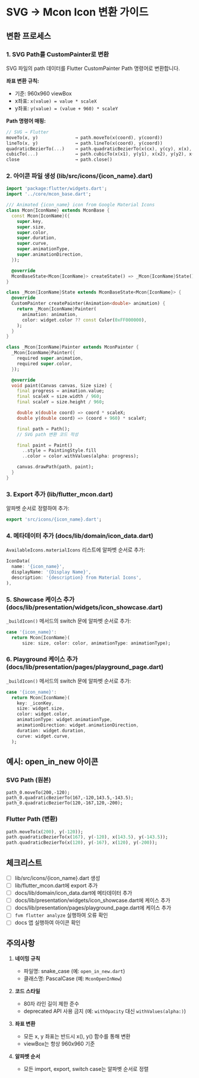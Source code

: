 # SVG → Mcon Icon 변환 가이드

## 변환 프로세스

### 1. SVG Path를 CustomPainter로 변환

SVG 파일의 path 데이터를 Flutter CustomPainter Path 명령어로 변환합니다.

**좌표 변환 규칙:**
- 기준: 960x960 viewBox
- x좌표: `x(value) = value * scaleX`
- y좌표: `y(value) = (value + 960) * scaleY`

**Path 명령어 매핑:**
```dart
// SVG → Flutter
moveTo(x, y)              → path.moveTo(x(coord), y(coord))
lineTo(x, y)              → path.lineTo(x(coord), y(coord))
quadraticBezierTo(...)    → path.quadraticBezierTo(x(cx), y(cy), x(x), y(y))
cubicTo(...)              → path.cubicTo(x(x1), y(y1), x(x2), y(y2), x(x), y(y))
close                     → path.close()
```

### 2. 아이콘 파일 생성 (lib/src/icons/{icon_name}.dart)

```dart
import 'package:flutter/widgets.dart';
import '../core/mcon_base.dart';

/// Animated {icon_name} icon from Google Material Icons
class Mcon{IconName} extends MconBase {
  const Mcon{IconName}({
    super.key,
    super.size,
    super.color,
    super.duration,
    super.curve,
    super.animationType,
    super.animationDirection,
  });

  @override
  MconBaseState<Mcon{IconName}> createState() => _Mcon{IconName}State();
}

class _Mcon{IconName}State extends MconBaseState<Mcon{IconName}> {
  @override
  CustomPainter createPainter(Animation<double> animation) {
    return _Mcon{IconName}Painter(
      animation: animation,
      color: widget.color ?? const Color(0xFF000000),
    );
  }
}

class _Mcon{IconName}Painter extends MconPainter {
  _Mcon{IconName}Painter({
    required super.animation,
    required super.color,
  });

  @override
  void paint(Canvas canvas, Size size) {
    final progress = animation.value;
    final scaleX = size.width / 960;
    final scaleY = size.height / 960;

    double x(double coord) => coord * scaleX;
    double y(double coord) => (coord + 960) * scaleY;

    final path = Path();
    // SVG path 변환 코드 작성

    final paint = Paint()
      ..style = PaintingStyle.fill
      ..color = color.withValues(alpha: progress);

    canvas.drawPath(path, paint);
  }
}
```

### 3. Export 추가 (lib/flutter_mcon.dart)

알파벳 순서로 정렬하여 추가:

```dart
export 'src/icons/{icon_name}.dart';
```

### 4. 메타데이터 추가 (docs/lib/domain/icon_data.dart)

`AvailableIcons.materialIcons` 리스트에 알파벳 순서로 추가:

```dart
IconData(
  name: '{icon_name}',
  displayName: '{Display Name}',
  description: '{description} from Material Icons',
),
```

### 5. Showcase 케이스 추가 (docs/lib/presentation/widgets/icon_showcase.dart)

`_buildIcon()` 메서드의 switch 문에 알파벳 순서로 추가:

```dart
case '{icon_name}':
  return Mcon{IconName}(
      size: size, color: color, animationType: animationType);
```

### 6. Playground 케이스 추가 (docs/lib/presentation/pages/playground_page.dart)

`_buildIcon()` 메서드의 switch 문에 알파벳 순서로 추가:

```dart
case '{icon_name}':
  return Mcon{IconName}(
    key: _iconKey,
    size: widget.size,
    color: widget.color,
    animationType: widget.animationType,
    animationDirection: widget.animationDirection,
    duration: widget.duration,
    curve: widget.curve,
  );
```

## 예시: open_in_new 아이콘

### SVG Path (원본)
```
path_0.moveTo(200,-120);
path_0.quadraticBezierTo(167,-120,143.5,-143.5);
path_0.quadraticBezierTo(120,-167,120,-200);
```

### Flutter Path (변환)
```dart
path.moveTo(x(200), y(-120));
path.quadraticBezierTo(x(167), y(-120), x(143.5), y(-143.5));
path.quadraticBezierTo(x(120), y(-167), x(120), y(-200));
```

## 체크리스트

- [ ] lib/src/icons/{icon_name}.dart 생성
- [ ] lib/flutter_mcon.dart에 export 추가
- [ ] docs/lib/domain/icon_data.dart에 메타데이터 추가
- [ ] docs/lib/presentation/widgets/icon_showcase.dart에 케이스 추가
- [ ] docs/lib/presentation/pages/playground_page.dart에 케이스 추가
- [ ] `fvm flutter analyze` 실행하여 오류 확인
- [ ] docs 앱 실행하여 아이콘 확인

## 주의사항

1. **네이밍 규칙**
   - 파일명: snake_case (예: `open_in_new.dart`)
   - 클래스명: PascalCase (예: `MconOpenInNew`)

2. **코드 스타일**
   - 80자 라인 길이 제한 준수
   - deprecated API 사용 금지 (예: `withOpacity` 대신 `withValues(alpha:)`)

3. **좌표 변환**
   - 모든 x, y 좌표는 반드시 x(), y() 함수를 통해 변환
   - viewBox는 항상 960x960 기준

4. **알파벳 순서**
   - 모든 import, export, switch case는 알파벳 순서로 정렬
